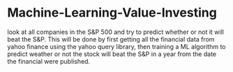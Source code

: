 # Machine-Learning-Value-Investing
look at all companies in the S&amp;P 500 and try to predict whether or not it will beat the S&amp;P. This will be done by first getting all the financial data from yahoo finance using the yahoo query library, then training a ML algorithm to predict weather or not the stock will beat the S&amp;P in a year from the date the financial were published.
